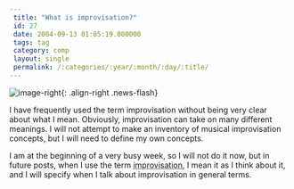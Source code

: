 ```yaml
---
 title: "What is improvisation?"
 id: 27
 date: 2004-09-13 01:05:19.000000
 tags: tag
 category: comp
 layout: single
 permalink: /:categories/:year/:month/:day/:title/
---
```

![image-right](/assets/images/){: .align-right .news-flash}

I have frequently used the term improvisation without being very clear about what I mean. Obviously, improvisation can take on many different meanings. I will not attempt to make an inventory of musical improvisation concepts, but I will need to define my own concepts.

I am at the beginning of a very busy week, so I will not do it now, but in future posts, when I use the term <acronym title="As I think about it, and not as a general concept">improvisation</acronym>, I mean it as I think about it, and I will specify when I talk about improvisation in general terms.

